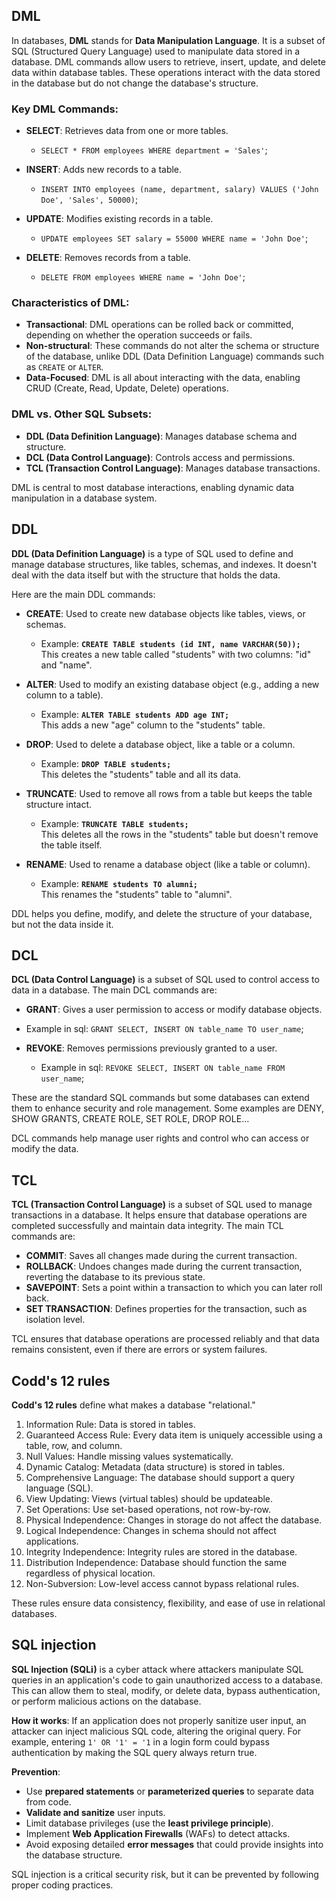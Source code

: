 
## DML

In databases, **DML** stands for **Data Manipulation Language**. It is a subset of SQL (Structured Query Language) used to manipulate data stored in a database. DML commands allow users to retrieve, insert, update, and delete data within database tables. These operations interact with the data stored in the database but do not change the database's structure.

### Key DML Commands:
- **SELECT**: Retrieves data from one or more tables.
   
   - `SELECT * FROM employees WHERE department = 'Sales'`;
   
- **INSERT**: Adds new records to a table.
   
   - `INSERT INTO employees (name, department, salary) VALUES ('John Doe', 'Sales', 50000)`;
   
- **UPDATE**: Modifies existing records in a table.
   
   - `UPDATE employees SET salary = 55000 WHERE name = 'John Doe'`;
   
- **DELETE**: Removes records from a table.
   
   - `DELETE FROM employees WHERE name = 'John Doe'`;
   

### Characteristics of DML:
- **Transactional**: DML operations can be rolled back or committed, depending on whether the operation succeeds or fails.
- **Non-structural**: These commands do not alter the schema or structure of the database, unlike DDL (Data Definition Language) commands such as `CREATE` or `ALTER`.
- **Data-Focused**: DML is all about interacting with the data, enabling CRUD (Create, Read, Update, Delete) operations.

### DML vs. Other SQL Subsets:
- **DDL (Data Definition Language)**: Manages database schema and structure.
- **DCL (Data Control Language)**: Controls access and permissions.
- **TCL (Transaction Control Language)**: Manages database transactions. 

DML is central to most database interactions, enabling dynamic data manipulation in a database system.

## DDL

**DDL (Data Definition Language)** is a type of SQL used to define and manage database structures, like tables, schemas, and indexes. It doesn't deal with the data itself but with the structure that holds the data. 

Here are the main DDL commands:

- **CREATE**: Used to create new database objects like tables, views, or schemas.
   - Example: **`CREATE TABLE students (id INT, name VARCHAR(50));`**  
     This creates a new table called "students" with two columns: "id" and "name".

- **ALTER**: Used to modify an existing database object (e.g., adding a new column to a table).
   - Example: **`ALTER TABLE students ADD age INT;`**  
     This adds a new "age" column to the "students" table.

- **DROP**: Used to delete a database object, like a table or a column.
   - Example: **`DROP TABLE students;`**  
     This deletes the "students" table and all its data.

- **TRUNCATE**: Used to remove all rows from a table but keeps the table structure intact.
   - Example: **`TRUNCATE TABLE students;`**  
     This deletes all the rows in the "students" table but doesn't remove the table itself.

- **RENAME**: Used to rename a database object (like a table or column).
   - Example: **`RENAME students TO alumni;`**  
     This renames the "students" table to "alumni".

DDL helps you define, modify, and delete the structure of your database, but not the data inside it.

## DCL 

**DCL (Data Control Language)** is a subset of SQL used to control access to data in a database. The main DCL commands are:

- **GRANT**: Gives a user permission to access or modify database objects.
 - Example in sql:
 `GRANT SELECT, INSERT ON table_name TO user_name`;
     

- **REVOKE**: Removes permissions previously granted to a user.
  - Example in sql:
  `REVOKE SELECT, INSERT ON table_name FROM user_name`;
     

These are the standard SQL commands but some databases can extend them to enhance security and role management. Some examples are DENY, SHOW GRANTS, CREATE ROLE, SET ROLE, DROP ROLE... 

DCL commands help manage user rights and control who can access or modify the data.

## TCL 

**TCL (Transaction Control Language)** is a subset of SQL used to manage transactions in a database. It helps ensure that database operations are completed successfully and maintain data integrity. The main TCL commands are:

- **COMMIT**: Saves all changes made during the current transaction.
- **ROLLBACK**: Undoes changes made during the current transaction, reverting the database to its previous state.
- **SAVEPOINT**: Sets a point within a transaction to which you can later roll back.
- **SET TRANSACTION**: Defines properties for the transaction, such as isolation level.

TCL ensures that database operations are processed reliably and that data remains consistent, even if there are errors or system failures.

 
## Codd's 12 rules

**Codd's 12 rules** define what makes a database "relational."

1. Information Rule: Data is stored in tables.
2. Guaranteed Access Rule: Every data item is uniquely accessible using a table, row, and column.
3. Null Values: Handle missing values systematically.
4. Dynamic Catalog: Metadata (data structure) is stored in tables.
5. Comprehensive Language: The database should support a query language (SQL).
6. View Updating: Views (virtual tables) should be updateable.
7. Set Operations: Use set-based operations, not row-by-row.
8. Physical Independence: Changes in storage do not affect the database.
9. Logical Independence: Changes in schema should not affect applications.
10. Integrity Independence: Integrity rules are stored in the database.
11. Distribution Independence: Database should function the same regardless of physical location.
12. Non-Subversion: Low-level access cannot bypass relational rules.

These rules ensure data consistency, flexibility, and ease of use in relational databases.


## SQL injection

**SQL Injection (SQLi)** is a cyber attack where attackers manipulate SQL queries in an application's code to gain unauthorized access to a database. This can allow them to steal, modify, or delete data, bypass authentication, or perform malicious actions on the database.

**How it works**: If an application does not properly sanitize user input, an attacker can inject malicious SQL code, altering the original query. For example, entering `1' OR '1' = '1` in a login form could bypass authentication by making the SQL query always return true.

**Prevention**:
- Use **prepared statements** or **parameterized queries** to separate data from code.
- **Validate and sanitize** user inputs.
- Limit database privileges (use the **least privilege principle**).
- Implement **Web Application Firewalls** (WAFs) to detect attacks.
- Avoid exposing detailed **error messages** that could provide insights into the database structure.

SQL injection is a critical security risk, but it can be prevented by following proper coding practices.

